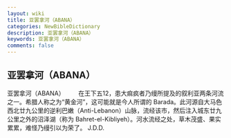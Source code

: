 ```yaml
---
layout: wiki
title: 亚罢拿河（ABANA）
categories: NewBibleDictionary
description: 亚罢拿河（ABANA）
keywords: 亚罢拿河（ABANA）
comments: false
---
```


## 亚罢拿河（ABANA）



亚罢拿河（ABANA）
　　在王下五12，患大痲疯者乃缦所提及的叙利亚两条河流之一。希腊人称之为“黄金河”，这可能就是今人所谓的 Barada。此河源自大马色西北廿九公里的逆利巴嫩（Anti-Lebanon）山脉，流经该市，然后注入城东廿九公里之外的沼泽湖（称为 Bahret-el-Kibliyeh）。河水流经之处，草木茂盛、果实累累，难怪乃缦引以为荣了。
J.D.D.




